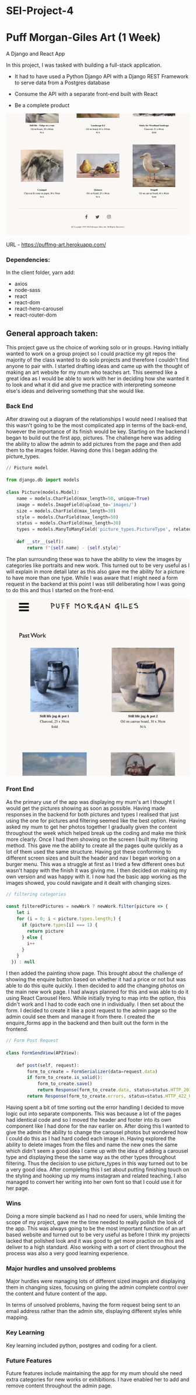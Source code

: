 # SEI-Project-4

# Puff Morgan-Giles Art (1 Week)

A Django and React App

In this project, I was tasked with building a full-stack application.

- It had to have used a Python Django API with a Django REST Framework to serve data from a Postgres database

- Consume the API with a separate front-end built with React

- Be a complete product


![Picture](tablet-size.png)


URL - https://puffmg-art.herokuapp.com/

### Dependencies:

In the client folder, yarn add:

- axios
- node-sass
- react
- react-dom
- react-hero-carousel
- react-router-dom


## General approach taken:

This project gave us the choice of working solo or in groups. Having initially wanted to work on a group project so I could practice my git repos the majority of the class wanted to do solo projects and therefore I couldn't find anyone to pair with. I started drafting ideas and came up with the thought of making an art website for my mum who teaches art. This seemed like a great idea as I would be able to work with her in deciding how she wanted it to look and what it did and give me practice with interpreting someone else's ideas and delivering something that she would like.

### Back End

After drawing out a diagram of the relationships I would need I realised that this wasn't going to be the most complicated app in terms of the back-end, however the importance of its finish would be key. Starting on the backend I began to build out the first app, pictures. The challenge here was adding the ability to allow the admin to add pictures from the page and then add them to the images folder. Having done this I began adding the picture_types.

```Python
// Picture model 

from django.db import models

class Picture(models.Model):
    name = models.CharField(max_length=50, unique=True)
    image = models.ImageField(upload_to='images/')
    size = models.CharField(max_length=30)
    style = models.CharField(max_length=50)
    status = models.CharField(max_length=30)
    types = models.ManyToManyField('picture_types.PictureType', related_name="pictures")

    def __str__(self):
        return f"{self.name} - {self.style}"     
```

The plan surrounding these was to have the ability to view the images by categories like portraits and new work. This turned out to be very useful as I will explain in more detail later as this also gave me the ability for a picture to have more than one type. While I was aware that I might need a form request in the backend at this point I was still deliberating how I was going to do this and thus I started on the front-end.

![Picture](p-w-duo-sizing.png)

### Front End

As the primary use of the app was displaying my mum's art I thought I would get the pictures showing as soon as possible. Having made responses in the backend for both pictures and types I realised that just using the one for pictures and filtering seemed like the best option. Having asked my mum to get her photos together I gradually given the content throughout the week which helped break up the coding and make me think more clearly. Once I had them showing on the screen I built my filtering method. This gave me the ability to create all the pages quite quickly as a lot of them used the same structure. Having got these conforming to different screen sizes and built the header and nav I began working on a burger menu. This was a struggle at first as I tried a few different ones but wasn't happy with the finish it was giving me. I then decided on making my own version and was happy with it. I now had the basic app working as the images showed, you could navigate and it dealt with changing sizes.

```JavaScript
// filtering categories

const filteredPictures = newWork ? newWork.filter(picture => {
    let i
    for (i = 0; i < picture.types.length;) {
      if (picture.types[i] === 1) {
        return picture
      } else {
        i++
      }
    }
  }) : null
```

I then added the painting show page. This brought about the challenge of showing the enquire button based on whether it had a price or not but was able to do this quite quickly. I then decided to add the changing photos on the main new work page. I had always planned for this and was able to do it using React Carousel Hero. While initially trying to map into the option, this didn't work and I had to code each one in individually. I then set about the form. I decided to create it like a post request to the admin page so the admin could see them and manage it from there. I created the enquire_forms app in the backend and then built out the form in the frontend. 

```JavaScript
// Form Post Request

class FormSendView(APIView):

    def post(self, request):
        form_to_create = FormSerializer(data=request.data)
        if form_to_create.is_valid():
            form_to_create.save()
            return Response(form_to_create.data, status=status.HTTP_201_CREATED)
        return Response(form_to_create.errors, status=status.HTTP_422_UNPROCESSABLE_ENTITY)
```

Having spent a bit of time sorting out the error handling I decided to move logic out into separate components. This was because a lot of the pages had identical code and so I moved the header and footer into its own component like I had done for the nav earlier on. After doing this I wanted to give the admin the ability to change the carousel photos but wondered how I could do this as I had hard coded each image in. Having explored the ability to delete images from the files and name the new ones the same which didn't seem a good idea I came up with the idea of adding a carousel type and displaying these the same way as the other types throughout filtering. Thus the decision to use picture_types in this way turned out to be a very good idea. After completing this I set about putting finishing touch on the styling and hooking up my mums instagram and related teaching. I also managed to convert her writing into her own font so that I could use it for her page.

### Wins

Doing a more simple backend as I had no need for users, while limiting the scope of my project, gave me the time needed to really pollish the look of the app. This was always going to be the most important function of an art based website and turned out to be very useful as before I think my projects lacked that polished look and it was good to get more practice on this and deliver to a high standard. Also working with a sort of client throughout the process was also a very good learning experience.

### Major hurdles and unsolved problems

Major hurdles were managing lots of different sized images and displaying them in changing sizes, focusing on giving the admin complete control over the content and future content of the app.

In terms of unsolved problems, having the form request being sent to an email address rather than the admin site, displaying different styles while mapping.

### Key Learning

Key learning included python, postgres and coding for a client.

### Future Features

Future features include maintaining the app for my mum should she need extra categories for new works or exhibitions. I have enabled her to add and remove content throughout the admin page. 
